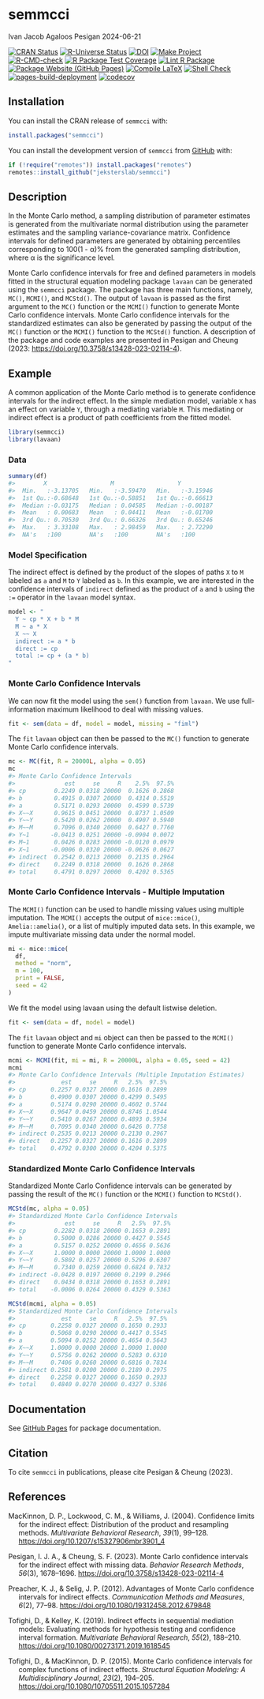 semmcci
================
Ivan Jacob Agaloos Pesigan
2024-06-21

<!-- README.md is generated from .setup/readme/README.Rmd. Please edit that file -->
<!-- badges: start -->

[![CRAN
Status](https://www.r-pkg.org/badges/version/semmcci)](https://cran.r-project.org/package=semmcci)
[![R-Universe
Status](https://jeksterslab.r-universe.dev/badges/semmcci)](https://jeksterslab.r-universe.dev)
[![DOI](https://zenodo.org/badge/DOI/10.3758/s13428-023-02114-4.svg)](https://doi.org/10.3758/s13428-023-02114-4)
[![Make
Project](https://github.com/jeksterslab/semmcci/actions/workflows/make.yml/badge.svg)](https://github.com/jeksterslab/semmcci/actions/workflows/make.yml)
[![R-CMD-check](https://github.com/jeksterslab/semmcci/actions/workflows/check-full.yml/badge.svg)](https://github.com/jeksterslab/semmcci/actions/workflows/check-full.yml)
[![R Package Test
Coverage](https://github.com/jeksterslab/semmcci/actions/workflows/test-coverage.yml/badge.svg)](https://github.com/jeksterslab/semmcci/actions/workflows/test-coverage.yml)
[![Lint R
Package](https://github.com/jeksterslab/semmcci/actions/workflows/lint.yml/badge.svg)](https://github.com/jeksterslab/semmcci/actions/workflows/lint.yml)
[![Package Website (GitHub
Pages)](https://github.com/jeksterslab/semmcci/actions/workflows/pkgdown-gh-pages.yml/badge.svg)](https://github.com/jeksterslab/semmcci/actions/workflows/pkgdown-gh-pages.yml)
[![Compile
LaTeX](https://github.com/jeksterslab/semmcci/actions/workflows/latex.yml/badge.svg)](https://github.com/jeksterslab/semmcci/actions/workflows/latex.yml)
[![Shell
Check](https://github.com/jeksterslab/semmcci/actions/workflows/shellcheck.yml/badge.svg)](https://github.com/jeksterslab/semmcci/actions/workflows/shellcheck.yml)
[![pages-build-deployment](https://github.com/jeksterslab/semmcci/actions/workflows/pages/pages-build-deployment/badge.svg)](https://github.com/jeksterslab/semmcci/actions/workflows/pages/pages-build-deployment)
[![codecov](https://codecov.io/gh/jeksterslab/semmcci/branch/main/graph/badge.svg?token=KVLUET3DJ6)](https://codecov.io/gh/jeksterslab/semmcci)
<!-- badges: end -->

## Installation

You can install the CRAN release of `semmcci` with:

``` r
install.packages("semmcci")
```

You can install the development version of `semmcci` from
[GitHub](https://github.com/jeksterslab/semmcci) with:

``` r
if (!require("remotes")) install.packages("remotes")
remotes::install_github("jeksterslab/semmcci")
```

## Description

In the Monte Carlo method, a sampling distribution of parameter
estimates is generated from the multivariate normal distribution using
the parameter estimates and the sampling variance-covariance matrix.
Confidence intervals for defined parameters are generated by obtaining
percentiles corresponding to 100(1 - α)% from the generated sampling
distribution, where α is the significance level.

Monte Carlo confidence intervals for free and defined parameters in
models fitted in the structural equation modeling package `lavaan` can
be generated using the `semmcci` package. The package has three main
functions, namely, `MC()`, `MCMI()`, and `MCStd()`. The output of
`lavaan` is passed as the first argument to the `MC()` function or the
`MCMI()` function to generate Monte Carlo confidence intervals. Monte
Carlo confidence intervals for the standardized estimates can also be
generated by passing the output of the `MC()` function or the `MCMI()`
function to the `MCStd()` function. A description of the package and
code examples are presented in Pesigan and Cheung (2023:
<https://doi.org/10.3758/s13428-023-02114-4>).

## Example

A common application of the Monte Carlo method is to generate confidence
intervals for the indirect effect. In the simple mediation model,
variable `X` has an effect on variable `Y`, through a mediating variable
`M`. This mediating or indirect effect is a product of path coefficients
from the fitted model.

``` r
library(semmcci)
library(lavaan)
```

### Data

``` r
summary(df)
#>        X                  M                  Y           
#>  Min.   :-3.13705   Min.   :-3.59470   Min.   :-3.15946  
#>  1st Qu.:-0.68648   1st Qu.:-0.58851   1st Qu.:-0.66613  
#>  Median :-0.03175   Median : 0.04585   Median :-0.00187  
#>  Mean   : 0.00683   Mean   : 0.04411   Mean   :-0.01700  
#>  3rd Qu.: 0.70530   3rd Qu.: 0.66326   3rd Qu.: 0.65246  
#>  Max.   : 3.33108   Max.   : 2.98459   Max.   : 2.72290  
#>  NA's   :100        NA's   :100        NA's   :100
```

### Model Specification

The indirect effect is defined by the product of the slopes of paths `X`
to `M` labeled as `a` and `M` to `Y` labeled as `b`. In this example, we
are interested in the confidence intervals of `indirect` defined as the
product of `a` and `b` using the `:=` operator in the `lavaan` model
syntax.

``` r
model <- "
  Y ~ cp * X + b * M
  M ~ a * X
  X ~~ X
  indirect := a * b
  direct := cp
  total := cp + (a * b)
"
```

### Monte Carlo Confidence Intervals

We can now fit the model using the `sem()` function from `lavaan`. We
use full-information maximum likelihood to deal with missing values.

``` r
fit <- sem(data = df, model = model, missing = "fiml")
```

The `fit` `lavaan` object can then be passed to the `MC()` function to
generate Monte Carlo confidence intervals.

``` r
mc <- MC(fit, R = 20000L, alpha = 0.05)
mc
#> Monte Carlo Confidence Intervals
#>              est     se     R    2.5%  97.5%
#> cp        0.2249 0.0318 20000  0.1626 0.2868
#> b         0.4915 0.0307 20000  0.4314 0.5519
#> a         0.5171 0.0293 20000  0.4599 0.5739
#> X~~X      0.9615 0.0451 20000  0.8737 1.0509
#> Y~~Y      0.5420 0.0262 20000  0.4907 0.5940
#> M~~M      0.7096 0.0340 20000  0.6427 0.7760
#> Y~1      -0.0413 0.0251 20000 -0.0904 0.0072
#> M~1       0.0426 0.0283 20000 -0.0120 0.0979
#> X~1      -0.0006 0.0320 20000 -0.0626 0.0627
#> indirect  0.2542 0.0213 20000  0.2135 0.2964
#> direct    0.2249 0.0318 20000  0.1626 0.2868
#> total     0.4791 0.0297 20000  0.4202 0.5365
```

### Monte Carlo Confidence Intervals - Multiple Imputation

The `MCMI()` function can be used to handle missing values using
multiple imputation. The `MCMI()` accepts the output of `mice::mice()`,
`Amelia::amelia()`, or a list of multiply imputed data sets. In this
example, we impute multivariate missing data under the normal model.

``` r
mi <- mice::mice(
  df,
  method = "norm",
  m = 100,
  print = FALSE,
  seed = 42
)
```

We fit the model using lavaan using the default listwise deletion.

``` r
fit <- sem(data = df, model = model)
```

The `fit` `lavaan` object and `mi` object can then be passed to the
`MCMI()` function to generate Monte Carlo confidence intervals.

``` r
mcmi <- MCMI(fit, mi = mi, R = 20000L, alpha = 0.05, seed = 42)
mcmi
#> Monte Carlo Confidence Intervals (Multiple Imputation Estimates)
#>             est     se     R   2.5%  97.5%
#> cp       0.2257 0.0327 20000 0.1616 0.2899
#> b        0.4900 0.0307 20000 0.4299 0.5495
#> a        0.5174 0.0290 20000 0.4602 0.5744
#> X~~X     0.9647 0.0459 20000 0.8746 1.0544
#> Y~~Y     0.5410 0.0267 20000 0.4893 0.5934
#> M~~M     0.7095 0.0340 20000 0.6426 0.7758
#> indirect 0.2535 0.0213 20000 0.2130 0.2967
#> direct   0.2257 0.0327 20000 0.1616 0.2899
#> total    0.4792 0.0300 20000 0.4204 0.5375
```

### Standardized Monte Carlo Confidence Intervals

Standardized Monte Carlo Confidence intervals can be generated by
passing the result of the `MC()` function or the `MCMI()` function to
`MCStd()`.

``` r
MCStd(mc, alpha = 0.05)
#> Standardized Monte Carlo Confidence Intervals
#>              est     se     R   2.5%  97.5%
#> cp        0.2282 0.0318 20000 0.1653 0.2891
#> b         0.5000 0.0286 20000 0.4427 0.5545
#> a         0.5157 0.0252 20000 0.4656 0.5636
#> X~~X      1.0000 0.0000 20000 1.0000 1.0000
#> Y~~Y      0.5802 0.0257 20000 0.5296 0.6307
#> M~~M      0.7340 0.0259 20000 0.6824 0.7832
#> indirect -0.0428 0.0197 20000 0.2199 0.2966
#> direct    0.0434 0.0318 20000 0.1653 0.2891
#> total    -0.0006 0.0264 20000 0.4329 0.5363
```

``` r
MCStd(mcmi, alpha = 0.05)
#> Standardized Monte Carlo Confidence Intervals
#>             est     se     R   2.5%  97.5%
#> cp       0.2258 0.0327 20000 0.1650 0.2933
#> b        0.5068 0.0290 20000 0.4417 0.5545
#> a        0.5094 0.0252 20000 0.4654 0.5643
#> X~~X     1.0000 0.0000 20000 1.0000 1.0000
#> Y~~Y     0.5756 0.0262 20000 0.5283 0.6310
#> M~~M     0.7406 0.0260 20000 0.6816 0.7834
#> indirect 0.2581 0.0200 20000 0.2189 0.2975
#> direct   0.2258 0.0327 20000 0.1650 0.2933
#> total    0.4840 0.0270 20000 0.4327 0.5386
```

## Documentation

See [GitHub Pages](https://jeksterslab.github.io/semmcci/index.html) for
package documentation.

## Citation

To cite `semmcci` in publications, please cite Pesigan & Cheung (2023).

## References

<div id="refs" class="references csl-bib-body hanging-indent"
entry-spacing="0" line-spacing="2">

<div id="ref-MacKinnon-Lockwood-Williams-2004" class="csl-entry">

MacKinnon, D. P., Lockwood, C. M., & Williams, J. (2004). Confidence
limits for the indirect effect: Distribution of the product and
resampling methods. *Multivariate Behavioral Research*, *39*(1), 99–128.
<https://doi.org/10.1207/s15327906mbr3901_4>

</div>

<div id="ref-Pesigan-Cheung-2023" class="csl-entry">

Pesigan, I. J. A., & Cheung, S. F. (2023). Monte Carlo confidence
intervals for the indirect effect with missing data. *Behavior Research
Methods*, *56*(3), 1678–1696.
<https://doi.org/10.3758/s13428-023-02114-4>

</div>

<div id="ref-Preacher-Selig-2012" class="csl-entry">

Preacher, K. J., & Selig, J. P. (2012). Advantages of Monte Carlo
confidence intervals for indirect effects. *Communication Methods and
Measures*, *6*(2), 77–98. <https://doi.org/10.1080/19312458.2012.679848>

</div>

<div id="ref-Tofighi-Kelley-2019" class="csl-entry">

Tofighi, D., & Kelley, K. (2019). Indirect effects in sequential
mediation models: Evaluating methods for hypothesis testing and
confidence interval formation. *Multivariate Behavioral Research*,
*55*(2), 188–210. <https://doi.org/10.1080/00273171.2019.1618545>

</div>

<div id="ref-Tofighi-MacKinnon-2015" class="csl-entry">

Tofighi, D., & MacKinnon, D. P. (2015). Monte Carlo confidence intervals
for complex functions of indirect effects. *Structural Equation
Modeling: A Multidisciplinary Journal*, *23*(2), 194–205.
<https://doi.org/10.1080/10705511.2015.1057284>

</div>

</div>
